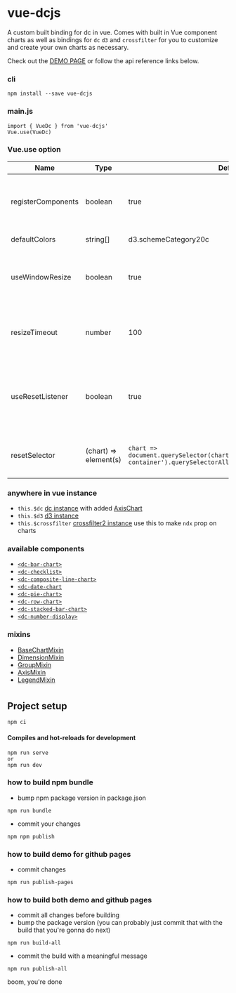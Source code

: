 # vue-dcjs
A custom built binding for dc in vue. Comes with built in Vue component charts as well as bindings for `dc` `d3` and `crossfilter` for you to customize and create your own charts as necessary.

Check out the [DEMO PAGE](https://geodav-tech.github.io/vue-dcjs/) or follow the api reference links below.

### cli
```npm install --save vue-dcjs```

### main.js
```
import { VueDc } from 'vue-dcjs'
Vue.use(VueDc)
```

### Vue.use option
| Name | Type | Default | Description |
| --- | --- | --- | --- |
| registerComponents | boolean | true | Automatically register all vue-dcjs charts with Vue.component(everything). Charts will be kebab-case as shown below in the components list. |
| defaultColors | string[] | d3.schemeCategory20c | this sets dc's defaultColors for ordinal charts |
| useWindowResize | boolean | true | add an event listener to the window which watches for resize events. when the window is resized: re-render all the charts to resize them automatically. |
| resizeTimeout | number | 100 | to avoid re-rendering too much, there is a timeout on the resize handler. how long should the wait be. too short may re-render too much. too long may feel delayed |
| useResetListener | boolean | true | automatically attach a dom element(s) using `resetSelector`. the button will only be visible when the connected chart has filters. the button is clickable and will clear all filters on the chart. |
| resetSelector | (chart) => element(s) | `chart => document.querySelector(chart.anchor()).closest('.example-container').querySelectorAll('.example-reset-button')` | define how we retrieve the reset button to connect our chart to. This should be the result of `querySelector` or `querySelectorAll` |

### anywhere in vue instance
- `this.$dc` [dc instance](https://dc-js.github.io/dc.js/) with added [AxisChart](./src/plugins/axis-chart.class.js)
- `this.$d3` [d3 instance](https://github.com/d3/d3/blob/main/API.md)
- `this.$crossfilter` [crossfilter2 instance](https://github.com/crossfilter/crossfilter/wiki/API-Reference) use this to make `ndx` prop on charts

### available components
- [`<dc-bar-chart>`](./src/components/dc-bar-chart)
- [`<dc-checklist>`](./src/components/dc-checklist)
- [`<dc-composite-line-chart>`](./src/components/dc-composite-line-chart)
- [`<dc-date-chart`](./src/components/dc-date-chart)
- [`<dc-pie-chart>`](./src/components/dc-pie-chart)
- [`<dc-row-chart>`](./src/components/dc-row-chart)
- [`<dc-stacked-bar-chart>`](./src/components/dc-stacked-bar-chart)
- [`<dc-number-display>`](./src/components/dc-number-display)

### mixins
- [BaseChartMixin](./src/mixins#base-chart)
- [DimensionMixin](./src/mixins/#dimension)
- [GroupMixin](./src/mixins/#group)
- [AxisMixin]('./src/mixins/#axis)
- [LegendMixin](./src/mixins/#axis)

#


## Project setup
```
npm ci
```

#### Compiles and hot-reloads for development
```
npm run serve
or
npm run dev
```

### how to build npm bundle
- bump npm package version in package.json
```
npm run bundle
```
- commit your changes
```
npm npm publish
```

### how to build demo for github pages
- commit changes
```
npm run publish-pages
```


### how to build both demo and github pages
- commit all changes before building
- bump the package version (you can probably just commit that with the build that you're gonna do next)
```
npm run build-all
```
- commit the build with a meaningful message
```
npm run publish-all
```
boom, you're done
